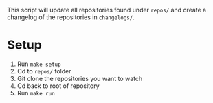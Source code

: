 This script will update all repositories found under `repos/` and create a changelog of the repositories in `changelogs/`.

# Setup
1. Run `make setup`
2. Cd to `repos/` folder
3. Git clone the repositories you want to watch
4. Cd back to root of repository
5. Run `make run`